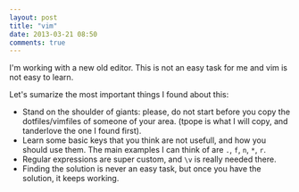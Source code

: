 ```yaml
---
layout: post
title: "vim"
date: 2013-03-21 08:50
comments: true
---
```


I'm working with a new old editor. This is not an easy task for me and vim is
not easy to learn.

Let's sumarize the most important things I found about this:

- Stand on the shoulder of giants: please, do not start before you copy the
  dotfiles/vimfiles of someone of your area. (tpope is what I will copy, and
  tanderlove the one I found first).
- Learn some basic keys that you think are not usefull, and how you should use
  them. The main examples I can think of are `.`, `f`, `n`, `*`, `r`.
- Regular expressions are super custom, and `\v` is really needed there.
- Finding the solution is never an easy task, but once you have the solution,
  it keeps working.
